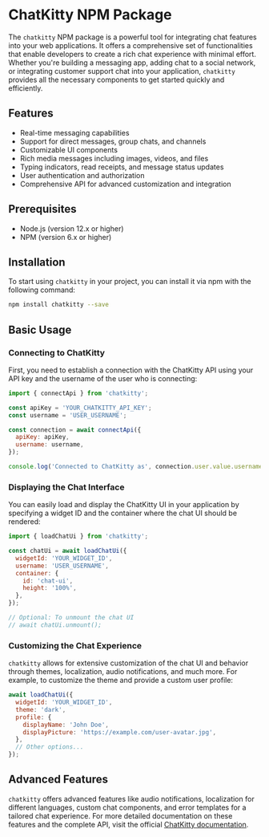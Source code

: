 # ChatKitty NPM Package

The `chatkitty` NPM package is a powerful tool for integrating chat features into your web applications. It offers a comprehensive set of functionalities that enable developers to create a rich chat experience with minimal effort. Whether you're building a messaging app, adding chat to a social network, or integrating customer support chat into your application, `chatkitty` provides all the necessary components to get started quickly and efficiently.

## Features

- Real-time messaging capabilities
- Support for direct messages, group chats, and channels
- Customizable UI components
- Rich media messages including images, videos, and files
- Typing indicators, read receipts, and message status updates
- User authentication and authorization
- Comprehensive API for advanced customization and integration

## Prerequisites

- Node.js (version 12.x or higher)
- NPM (version 6.x or higher)

## Installation

To start using `chatkitty` in your project, you can install it via npm with the following command:

```bash
npm install chatkitty --save
```

## Basic Usage

### Connecting to ChatKitty

First, you need to establish a connection with the ChatKitty API using your API key and the username of the user who is connecting:

```javascript
import { connectApi } from 'chatkitty';

const apiKey = 'YOUR_CHATKITTY_API_KEY';
const username = 'USER_USERNAME';

const connection = await connectApi({
  apiKey: apiKey,
  username: username,
});

console.log('Connected to ChatKitty as', connection.user.value.username);
```

### Displaying the Chat Interface

You can easily load and display the ChatKitty UI in your application by specifying a widget ID and the container where the chat UI should be rendered:

```javascript
import { loadChatUi } from 'chatkitty';

const chatUi = await loadChatUi({
  widgetId: 'YOUR_WIDGET_ID',
  username: 'USER_USERNAME',
  container: {
    id: 'chat-ui',
    height: '100%',
  },
});

// Optional: To unmount the chat UI
// await chatUi.unmount();
```

### Customizing the Chat Experience

`chatkitty` allows for extensive customization of the chat UI and behavior through themes, localization, audio notifications, and much more. For example, to customize the theme and provide a custom user profile:

```javascript
await loadChatUi({
  widgetId: 'YOUR_WIDGET_ID',
  theme: 'dark',
  profile: {
    displayName: 'John Doe',
    displayPicture: 'https://example.com/user-avatar.jpg',
  },
  // Other options...
});
```

## Advanced Features

`chatkitty` offers advanced features like audio notifications, localization for different languages, custom chat components, and error templates for a tailored chat experience. For more detailed documentation on these features and the complete API, visit the official [ChatKitty documentation](https://chatkitty.com/docs).
